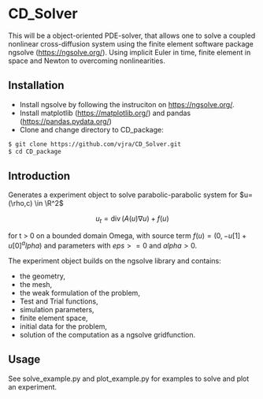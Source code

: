 # CD_Solver

This will be a object-oriented PDE-solver, that allows one to solve a coupled nonlinear cross-diffusion system using the finite element software package ngsolve (https://ngsolve.org/). Using implicit Euler in time, finite element in space and Newton to overcoming nonlinearities.


## Installation

* Install ngsolve by following the instruciton on https://ngsolve.org/.
* Install matplotlib (https://matplotlib.org/) and pandas (https://pandas.pydata.org/)
* Clone and change directory to CD_package:

```sh
$ git clone https://github.com/vjra/CD_Solver.git
$ cd CD_package
```

## Introduction
Generates a experiment object to solve parabolic-parabolic system for $u=(\rho,c) \in \R^2$

$$u_t = \operatorname{div}(A(u) \nabla u) + f(u)$$

for t > 0 on a bounded domain Omega,
with source term
$f(u) = (0,-u[1]+u[0]^alpha)$
and parameters
with $eps >= 0$ and $alpha >0$.

The experiment object builds on the ngsolve library and contains:
* the geometry,
* the mesh,
* the weak formulation of the problem,
* Test and Trial functions,
* simulation parameters,
* finite element space,
* initial data for the problem,
* solution of the computation as a ngsolve gridfunction.


## Usage

See solve_example.py and plot_example.py for examples to solve and plot an experiment.
